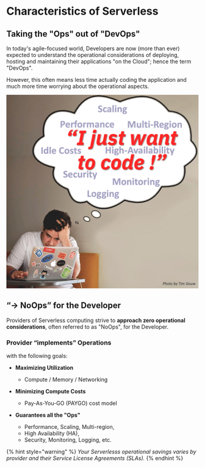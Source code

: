 # Characteristics of Serverless

## Taking the "Ops" out of "DevOps"

In today's agile-focused world, Developers are now (more than ever) expected to understand the operational considerations of deploying, hosting and maintaining their applications "on the Cloud"; hence the term "DevOps".

However, this often means less time actually coding the application and much more time worrying about the operational aspects.

![The "DevOps" blues](images/101-ex0-serverless-devops-blues.png)

## “→ NoOps” for the Developer

Providers of Serverless computing strive to **approach zero operational considerations**, often referred to as "NoOps", for the Developer.

### Provider “implements” Operations

with the following goals:

- **Maximizing Utilization**
    - Compute / Memory / Networking

- **Minimizing Compute Costs**
    - Pay-As-You-GO (PAYGO) cost model

- **Guarantees all the "Ops"**
    - Performance, Scaling, Multi-region,
    - High Availability (HA),
    - Security, Monitoring, Logging, etc.

{% hint style="warning" %}
_Your Serverlesss operational savings varies by provider and their Service License Agreements (SLAs)._
{% endhint %}
